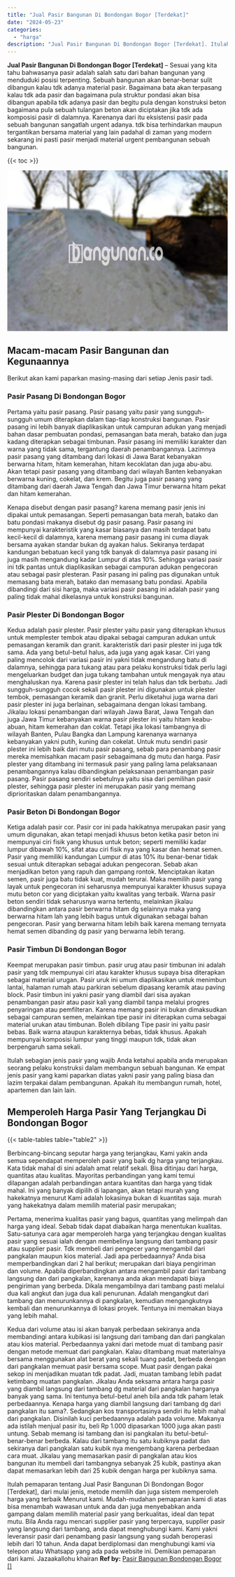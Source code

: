 ```yaml
---
title: "Jual Pasir Bangunan Di Bondongan Bogor [Terdekat]"
date: "2024-05-23"
categories: 
  - "harga"
description: "Jual Pasir Bangunan Di Bondongan Bogor [Terdekat]. Itulah pemaparan tentang Jual Pasir Bangunan Di Bondongan Bogor [Terdekat], dari mulai jenis, metode mem..."
---
```


**Jual Pasir Bangunan Di Bondongan Bogor \[Terdekat\]** – Sesuai yang kita tahu bahwasanya pasir adalah salah satu dari bahan bangunan yang menduduki posisi terpenting. Sebuah bangunan akan benar-benar sulit dibangun kalau tdk adanya material pasir. Bagaimana bata akan terpasang kalau tdk ada pasir dan bagaimana pula struktur pondasi akan bisa dibangun apabila tdk adanya pasir dan begitu pula dengan konstruksi beton bagaimana pula sebuah tulangan beton akan diciptakan jika tdk ada komposisi pasir di dalamnya. Karenanya dari itu eksistensi pasir pada sebuah bangunan sangatlah urgent adanya. tdk bisa terhindarkan maupun tergantikan bersama material yang lain padahal di zaman yang modern sekarang ini pasti pasir menjadi material urgent pembangunan sebuah bangunan.

{{< toc >}}

![Jual Pasir Bangunan Di Bondongan Bogor [Terdekat]](/images/jual-pasir-bangunan-01.png)

## Macam-macam Pasir Bangunan dan Kegunaannya

Berikut akan kami paparkan masing-masing dari setiap Jenis pasir tadi.

### Pasir Pasang Di Bondongan Bogor

Pertama yaitu pasir pasang. Pasir pasang yaitu pasir yang sungguh-sungguh umum diterapkan dalam tiap-tiap konstruksi bangunan. Pasir pasang ini lebih banyak diaplikasikan untuk campuran adukan yang menjadi bahan dasar pembuatan pondasi, pemasangan bata merah, batako dan juga kadang diterapkan sebagai timbunan. Pasir pasang ini memiliki karakter dan warna yang tidak sama, tergantung daerah penambangannya. Lazimnya pasir pasang yang ditambang dari lokasi di Jawa Barat kebanyakan berwarna hitam, hitam kemerahan, hitam kecoklatan dan juga abu-abu. Akan tetapi pasir pasang yang ditambang dari wilayah Banten kebanyakan berwarna kuning, cokelat, dan krem. Begitu juga pasir pasang yang ditambang dari daerah Jawa Tengah dan Jawa Timur berwarna hitam pekat dan hitam kemerahan.

Kenapa disebut dengan pasir pasang? karena memang pasir jenis ini dipakai untuk pemasangan. Seperti pemasangan bata merah, batako dan batu pondasi makanya disebut dg pasir pasang. Pasir pasang ini mempunyai karakteristik yang kasar biasanya dan masih terdapat batu kecil-kecil di dalamnya, karena memang pasir pasang ini cuma diayak bersama ayakan standar bukan dg ayakan halus. Sekiranya terdapat kandungan bebatuan kecil yang tdk banyak di dalamnya pasir pasang ini juga masih mengandung kadar Lumpur di atas 10%. Sehingga variasi pasir ini tdk pantas untuk diaplikasikan sebagai campuran adukan pengecoran atau sebagai pasir plesteran. Pasir pasang ini paling pas digunakan untuk memasang bata merah, batako dan memasang batu pondasi. Apabila dibandingi dari sisi harga, maka variasi pasir pasang ini adalah pasir yang paling tidak mahal dikelasnya untuk konstruksi bangunan.

### Pasir Plester Di Bondongan Bogor

Kedua adalah pasir plester. Pasir plester yaitu pasir yang diterapkan khusus untuk memplester tembok atau dipakai sebagai campuran adukan untuk pemasangan keramik dan granit. karakteristik dari pasir plester ini juga tdk sama. Ada yang betul-betul halus, ada juga yang agak kasar. Ciri yang paling mencolok dari variasi pasir ini yakni tidak mengandung batu di dalamnya, sehingga para tukang atau para pelaku konstruksi tidak perlu lagi mengeluarkan budget dan juga tukang tambahan untuk mengayak nya atau menghaluskan nya. Karena pasir plester ini telah halus dan tdk berbatu. Jadi sungguh-sungguh cocok sekali pasir plester ini digunakan untuk plester tembok, pemasangan keramik dan granit. Perlu diketahui juga warna dari pasir plester ini juga berlainan, sebagaimana dengan lokasi tambang. Jikalau lokasi penambangan dari wilayah Jawa Barat, Jawa Tengah dan juga Jawa Timur kebanyakan warna pasir plester ini yaitu hitam keabu-abuan, hitam kemerahan dan coklat. Tetapi jika lokasi tambangnya di wilayah Banten, Pulau Bangka dan Lampung karenanya warnanya kebanyakan yakni putih, kuning dan cokelat. Untuk mutu sendiri pasir plester ini lebih baik dari mutu pasir pasang, sebab para penambang pasir mereka memisahkan macam pasir sebagaimana dg mutu dan harga. Pasir plester yang ditambang ini termasuk pasir yang paling lama pelaksanaan penambangannya kalau dibandingkan pelaksanaan penambangan pasir pasang. Pasir pasang sendiri sebetulnya yaitu sisa dari pemilihan pasir plester, sehingga pasir plester ini merupakan pasir yang memang diprioritaskan dalam penambangannya.

### Pasir Beton Di Bondongan Bogor

Ketiga adalah pasir cor. Pasir cor ini pada hakikatnya merupakan pasir yang umum digunakan, akan tetapi menjadi khusus beton ketika pasir beton ini mempunyai ciri fisik yang khusus untuk beton; seperti memiliki kadar lumpur dibawah 10%, sifat atau ciri fisik nya yang kasar dan hemat semen. Pasir yang memiliki kandungan Lumpur di atas 10% itu benar-benar tidak sesuai untuk diterapkan sebagai adukan pengecoran. Sebab akan menjadikan beton yang rapuh dan gampang rontok. Menciptakan ikatan semen, pasir juga batu tidak kuat, mudah terurai. Maka memilih pasir yang layak untuk pengecoran ini seharusnya mempunyai karakter khusus supaya mutu beton cor yang diciptakan yaitu kwalitas yang terbaik. Warna pasir beton sendiri tidak seharusnya warna tertentu, melainkan jikalau dibandingkan antara pasir berwarna hitam dg selainnya maka yang berwarna hitam lah yang lebih bagus untuk digunakan sebagai bahan pengecoran. Pasir yang berwarna hitam lebih baik karena memang ternyata hemat semen dibanding dg pasir yang berwarna lebih terang.

### Pasir Timbun Di Bondongan Bogor

Keempat merupakan pasir timbun. pasir urug atau pasir timbunan ini adalah pasir yang tdk mempunyai ciri atau karakter khusus supaya bisa diterapkan sebagai material urugan. Pasir uruk ini umum diaplikasikan untuk menimbun lantai, halaman rumah atau parkiran sebelum dipasang keramik atau paving block. Pasir timbun ini yakni pasir yang diambil dari sisa ayakan penambangan pasir atau pasir kali yang diambil tanpa melalui progres penyaringan atau pemfilteran. Karena memang pasir ini bukan dimaksudkan sebagai campuran semen, melainkan tipe pasir ini diterapkan cuma sebagai material urukan atau timbunan. Boleh dibilang Tipe pasir ini yaitu pasir bebas. Baik warna ataupun karakternya bebas, tidak khusus. Apakah mempunyai komposisi lumpur yang tinggi maupun tdk, tidak akan berpengaruh sama sekali.

Itulah sebagian jenis pasir yang wajib Anda ketahui apabila anda merupakan seorang pelaku konstruksi dalam membangun sebuah bangunan. Ke empat jenis pasir yang kami paparkan diatas yakni pasir yang paling biasa dan lazim terpakai dalam pembangunan. Apakah itu membangun rumah, hotel, apartemen dan lain lain.

## Memperoleh Harga Pasir Yang Terjangkau Di Bondongan Bogor

{{< table-tables table="table2" >}}

Berbincang-bincang seputar harga yang terjangkau, Kami yakin anda semua sependapat memperoleh pasir yang baik dg harga yang terjangkau. Kata tidak mahal di sini adalah amat relatif sekali. Bisa ditinjau dari harga, quantitas atau kualitas. Mayoritas perbandingan yang kami temui dilapangan adalah perbandingan antara kuantitas dan harga yang tidak mahal. Ini yang banyak dipilih di lapangan, akan tetapi murah yang hakekatnya menurut Kami adalah lokasinya bukan di kuantitas saja. murah yang hakekatnya dalam memilih material pasir merupakan;

Pertama, menerima kualitas pasir yang bagus, quantitas yang melimpah dan harga yang ideal. Sebab tidak dapat diabaikan harga menentukan kualitas. Satu-satunya cara agar memperoleh harga yang terjangkau dengan kualitas pasir yang sesuai ialah dengan membelinya langsung dari tambang pasir atau supplier pasir. Tdk membeli dari pengecer yang mengambil dari pangkalan maupun kios material. Jadi apa perbedaannya? Anda bisa memperbandingkan dari 2 hal berikut; merupakan dari biaya pengiriman dan volume. Apabila diperbandingkan antara mengambil pasir dari tambang langsung dan dari pangkalan, karenanya anda akan mendapati biaya pengiriman yang berbeda. Dikala mengambilnya dari tambang pasti melalui dua kali angkut dan juga dua kali penurunan. Adalah mengangkut dari tambang dan menurunkannya di pangkalan, kemudian mengangkutnya kembali dan menurunkannya di lokasi proyek. Tentunya ini memakan biaya yang lebih mahal.

Kedua dari volume atau isi akan banyak perbedaan sekiranya anda membandingi antara kubikasi isi langsung dari tambang dan dari pangkalan atau kios material. Perbedaannya yakni dari metode muat di tambang pasir dengan metode memuat dari pangkalan. Kalau ditambang muat materialnya bersama menggunakan alat berat yang sekali tuang padat, berbeda dengan dari pangkalan memuat pasir bersama scope. Muat pasir dengan pakai sekop ini menjadikan muatan tdk padat. Jadi, muatan tambang lebih padat ketimbang muatan pangkalan. Jikalau Anda seksama antara harga pasir yang diambil langsung dari tambang dg material dari pangkalan harganya banyak yang sama. Ini tentunya betul-betul aneh bila anda tdk paham letak perbedaannya. Kenapa harga yang diambil langsung dari tambang dg dari pangkalan itu sama?. Sedangkan kos transportasinya sendiri itu lebih mahal dari pangkalan. Disinilah kuci perbedaannya adalah pada volume. Makanya ada istilah menjual pasir itu, beli Rp 1.000 dipasarkan 1000 juga akan pasti untung. Sebab memang isi tambang dan isi pangkalan itu betul-betul-benar-benar berbeda. Kalau dari tambang itu satu kubiknya padat dan sekiranya dari pangkalan satu kubik nya mengembang karena perbedaan cara muat. Jikalau yang memasarkan pasir di pangkalan atau kios bangunan itu membeli dari tambangnya sebanyak 25 kubik, pastinya akan dapat memasarkan lebih dari 25 kubik dengan harga per kubiknya sama.

Itulah pemaparan tentang Jual Pasir Bangunan Di Bondongan Bogor \[Terdekat\], dari mulai jenis, metode memilih dan juga sistem memperoleh harga yang terbaik Menurut kami. Mudah-mudahan pemaparan kami di atas bisa menambah wawasan untuk anda dan juga menyebabkan anda gampang dalam memilih material pasir yang berkualitas, ideal dan tepat mutu. Bila Anda ragu mencari supplier pasir yang terpercaya, supplier pasir yang langsung dari tambang, anda dapat menghubungi kami. Kami yakni leveransir pasir dari penambang pasir langsung yang sudah beroperasi lebih dari 10 tahun. Anda dapat berdiplomasi dan menghubungi kami via telepon atau Whatsapp yang ada pada website ini. Demikian pemaparan dari kami. Jazaakallohu khairan
**Ref by:** [Pasir Bangunan Bondongan Bogor []](https://id.wikipedia.org/wiki/Pasir)

